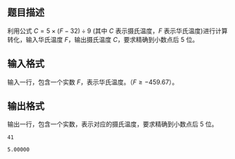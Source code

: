 <h2>题目描述</h2>

利用公式 $C=5×(F−32)÷9$ (其中 $C$ 表示摄氏温度，$F$ 表示华氏温度)进行计算转化，输入华氏温度 $F$，输出摄氏温度 $C$，要求精确到小数点后 $5$ 位。

<h2>输入格式</h2>

输入一行，包含一个实数 $F$，表示华氏温度。（$F≥−459.67$）。

<h2>输出格式</h2>

输出一行，包含一个实数，表示对应的摄氏温度，要求精确到小数点后 $5$ 位。

```input1
41
```

```output1
5.00000
```

